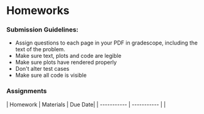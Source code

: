 # Homeworks

### Submission Guidelines:
- Assign questions to each page in your PDF in gradescope, including the text of the problem.
- Make sure text, plots and code are legible
- Make sure plots have rendered properly
- Don't alter test cases
- Make sure all code is visible

### Assignments

<!-- [HW 0](https://github.com/Optimal-Control-16-745/HW0_S24) - Due 1/25 11:59 PM

[HW 1](https://github.com/Optimal-Control-16-745/HW1_S24) - Due 2/8 11:59 PM

[HW 2](https://github.com/Optimal-Control-16-745/HW2_S24) - Due 2/22 11:59 PM

[HW 3](https://github.com/Optimal-Control-16-745/HW3_S24) - Due 3/21 11:59 PM

[HW 4](https://github.com/Optimal-Control-16-745/HW4_S24) - Due 4/4 11:59 PM -->

| Homework     | Materials | Due Date|
| ----------- | -----------         | | 
<!-- | 0 | [assignment](https://github.com/Optimal-Control-16-745/HW0_S24) | 1/25 |
| 1 | [assignment](https://github.com/Optimal-Control-16-745/HW1_S24), [solutions](https://github.com/Optimal-Control-16-745/HW1_S24_solutions) | 2/8 |
| 2 | [assignment](https://github.com/Optimal-Control-16-745/HW2_S24), [solutions](https://github.com/Optimal-Control-16-745/HW2_S24_solutions) | 2/22 |
| 3 | [assignment](https://github.com/Optimal-Control-16-745/HW3_S24), [solutions](https://github.com/Optimal-Control-16-745/HW3_S24_solutions) | 3/21 |
| 4 | [assignment](https://github.com/Optimal-Control-16-745/HW4_S24), [solutions](https://github.com/Optimal-Control-16-745/HW4_S24_solutions) | 4/4 |


 -->
